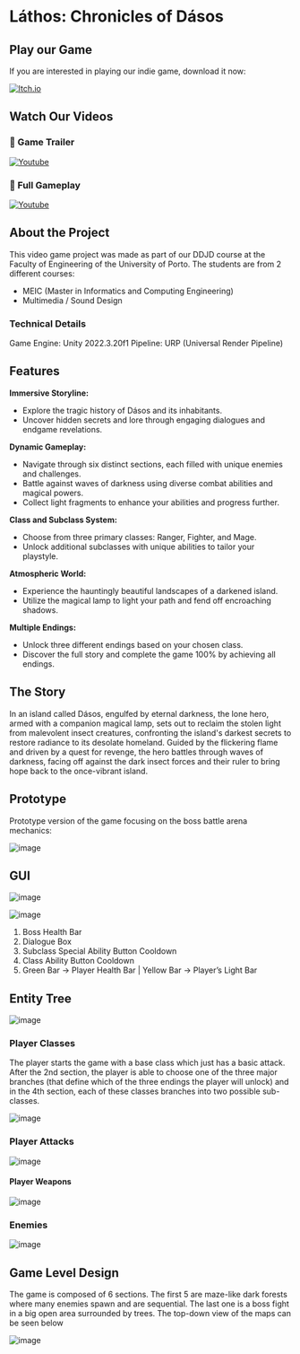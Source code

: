# Láthos: Chronicles of Dásos

## Play our Game

If you are interested in playing our indie game, download it now:

[![Itch.io](https://img.shields.io/badge/Itch.io-FA5C5C?style=for-the-badge&logo=itchio&logoColor=white)](https://up202004891.itch.io/chronicles-of-dasos)

## Watch Our Videos

### 🔹 Game Trailer  

[![Youtube](https://img.shields.io/badge/YouTube-FF0000?style=for-the-badge&logo=youtube&logoColor=white)](https://www.youtube.com/watch?v=0lHc4eiYs9k)


### 🔹 Full Gameplay 

[![Youtube](https://img.shields.io/badge/YouTube-FF0000?style=for-the-badge&logo=youtube&logoColor=white)](https://www.youtube.com/watch?v=4NQeVb3CXHQ)


## About the Project

This video game project was made as part of our DDJD course at the Faculty of Engineering of the University of Porto. The students are from 2 different courses: 

- MEIC (Master in Informatics and Computing Engineering)
- Multimedia / Sound Design

### Technical Details

Game Engine: Unity 2022.3.20f1
Pipeline: URP (Universal Render Pipeline)

## Features

**Immersive Storyline:**

- Explore the tragic history of Dásos and its inhabitants.
- Uncover hidden secrets and lore through engaging dialogues and endgame revelations.

**Dynamic Gameplay:**

- Navigate through six distinct sections, each filled with unique enemies and challenges.
- Battle against waves of darkness using diverse combat abilities and magical powers.
- Collect light fragments to enhance your abilities and progress further.

**Class and Subclass System:**

- Choose from three primary classes: Ranger, Fighter, and Mage.
- Unlock additional subclasses with unique abilities to tailor your playstyle.

**Atmospheric World:**
  
- Experience the hauntingly beautiful landscapes of a darkened island.
- Utilize the magical lamp to light your path and fend off encroaching shadows.

**Multiple Endings:**

- Unlock three different endings based on your chosen class.
- Discover the full story and complete the game 100% by achieving all endings.

## The Story

In an island called Dásos, engulfed by eternal darkness, the lone hero, armed with a companion magical lamp, sets out to reclaim the stolen light from malevolent insect creatures, confronting the island's darkest secrets to restore radiance to its desolate homeland. Guided by the flickering flame and driven by a quest for revenge, the hero battles through waves of darkness, facing off against the dark insect forces and their ruler to bring hope back to the once-vibrant island.

## Prototype

Prototype version of the game focusing on the boss battle arena mechanics:

![image](https://github.com/m21ark/Lathos/assets/72521279/e5537ee6-e5d5-432f-b75e-639f91b3a9b4)

## GUI

![image](https://github.com/m21ark/Lathos/assets/72521279/c230b9f2-e93d-471d-9878-e5b8c8b2e3e3)

![image](https://github.com/m21ark/Lathos/assets/72521279/15b84d67-ea24-4a9f-b80b-57b3c404dc79)

1. Boss Health Bar
2. Dialogue Box
3. Subclass Special Ability Button Cooldown
4. Class Ability Button Cooldown
5. Green Bar → Player Health Bar | Yellow Bar → Player’s Light Bar

## Entity Tree

![image](https://github.com/m21ark/Lathos/assets/72521279/e69162d1-c38e-4f05-adf5-412c7027aaa2)

### Player Classes 

The player starts the game with a base class which just has a basic attack. After the 2nd section, the player is able to choose one of the three major branches (that define which of the three endings the player will unlock) and in the 4th section, each of these classes branches into two possible sub-classes.

![image](https://github.com/m21ark/Lathos/assets/72521279/bef052dc-bcc7-4880-a06d-218c1ba561af)

### Player Attacks

![image](https://github.com/m21ark/Lathos/assets/72521279/20020abd-806a-41c5-a570-b59dfeec75e2)

#### Player Weapons

![image](https://github.com/m21ark/Lathos/assets/72521279/388f8a43-ef16-47c2-a314-7b7b30eab110)


### Enemies

![image](https://github.com/m21ark/Lathos/assets/72521279/1848ce5f-c965-41fb-8323-2f722b917364)


## Game Level Design

The game is composed of 6 sections. The first 5 are maze-like dark forests where many enemies
spawn and are sequential. The last one is a boss fight in a big open area surrounded by trees. The
top-down view of the maps can be seen below

![image](https://github.com/m21ark/Lathos/assets/72521279/0d161522-4d75-479d-8e1c-799e7dd4e70a)




